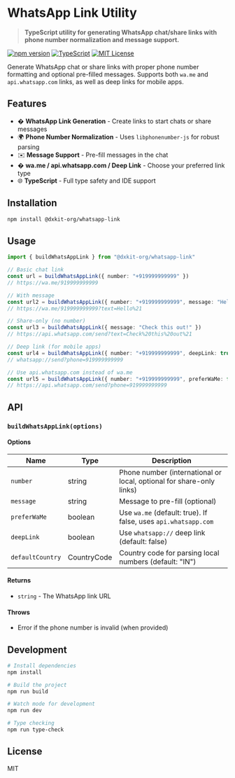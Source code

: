 # WhatsApp Link Utility

> **TypeScript utility for generating WhatsApp chat/share links with phone number normalization and message support.**

[![npm version](https://badge.fury.io/js/@dxkit-org/whatsapp-link.svg)](https://www.npmjs.com/package/@dxkit-org/whatsapp-link)
[![TypeScript](https://img.shields.io/badge/TypeScript-Ready-blue.svg)](https://www.typescriptlang.org/)
[![MIT License](https://img.shields.io/badge/License-MIT-green.svg)](https://opensource.org/licenses/MIT)

Generate WhatsApp chat or share links with proper phone number formatting and optional pre-filled messages. Supports both `wa.me` and `api.whatsapp.com` links, as well as deep links for mobile apps.

## Features

- � **WhatsApp Link Generation** - Create links to start chats or share messages
- 🌍 **Phone Number Normalization** - Uses `libphonenumber-js` for robust parsing
- ✉️ **Message Support** - Pre-fill messages in the chat
- � **wa.me / api.whatsapp.com / Deep Link** - Choose your preferred link type
- 🌐 **TypeScript** - Full type safety and IDE support

## Installation

```bash
npm install @dxkit-org/whatsapp-link
```

## Usage

```typescript
import { buildWhatsAppLink } from "@dxkit-org/whatsapp-link"

// Basic chat link
const url = buildWhatsAppLink({ number: "+919999999999" })
// https://wa.me/919999999999

// With message
const url2 = buildWhatsAppLink({ number: "+919999999999", message: "Hello!" })
// https://wa.me/919999999999?text=Hello%21

// Share-only (no number)
const url3 = buildWhatsAppLink({ message: "Check this out!" })
// https://api.whatsapp.com/send?text=Check%20this%20out%21

// Deep link (for mobile apps)
const url4 = buildWhatsAppLink({ number: "+919999999999", deepLink: true })
// whatsapp://send?phone=919999999999

// Use api.whatsapp.com instead of wa.me
const url5 = buildWhatsAppLink({ number: "+919999999999", preferWaMe: false })
// https://api.whatsapp.com/send?phone=919999999999
```

## API

### `buildWhatsAppLink(options)`

#### Options

| Name             | Type        | Description                                                          |
| ---------------- | ----------- | -------------------------------------------------------------------- |
| `number`         | string      | Phone number (international or local, optional for share-only links) |
| `message`        | string      | Message to pre-fill (optional)                                       |
| `preferWaMe`     | boolean     | Use `wa.me` (default: true). If false, uses `api.whatsapp.com`       |
| `deepLink`       | boolean     | Use `whatsapp://` deep link (default: false)                         |
| `defaultCountry` | CountryCode | Country code for parsing local numbers (default: "IN")               |

#### Returns

- `string` - The WhatsApp link URL

#### Throws

- Error if the phone number is invalid (when provided)

## Development

```bash
# Install dependencies
npm install

# Build the project
npm run build

# Watch mode for development
npm run dev

# Type checking
npm run type-check
```

## License

MIT
